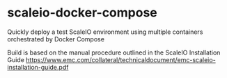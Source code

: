 # scaleio-docker-compose
Quickly deploy a test ScaleIO environment using multiple containers orchestrated by Docker Compose

Build is based on the manual procedure outlined in the ScaleIO Installation Guide https://www.emc.com/collateral/technicaldocument/emc-scaleio-installation-guide.pdf
